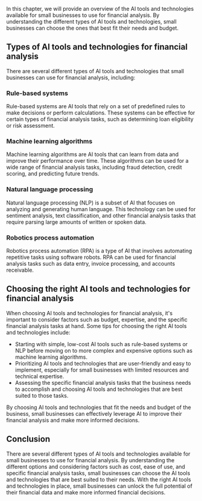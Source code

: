 

In this chapter, we will provide an overview of the AI tools and technologies available for small businesses to use for financial analysis. By understanding the different types of AI tools and technologies, small businesses can choose the ones that best fit their needs and budget.

Types of AI tools and technologies for financial analysis
---------------------------------------------------------

There are several different types of AI tools and technologies that small businesses can use for financial analysis, including:

### Rule-based systems

Rule-based systems are AI tools that rely on a set of predefined rules to make decisions or perform calculations. These systems can be effective for certain types of financial analysis tasks, such as determining loan eligibility or risk assessment.

### Machine learning algorithms

Machine learning algorithms are AI tools that can learn from data and improve their performance over time. These algorithms can be used for a wide range of financial analysis tasks, including fraud detection, credit scoring, and predicting future trends.

### Natural language processing

Natural language processing (NLP) is a subset of AI that focuses on analyzing and generating human language. This technology can be used for sentiment analysis, text classification, and other financial analysis tasks that require parsing large amounts of written or spoken data.

### Robotics process automation

Robotics process automation (RPA) is a type of AI that involves automating repetitive tasks using software robots. RPA can be used for financial analysis tasks such as data entry, invoice processing, and accounts receivable.

Choosing the right AI tools and technologies for financial analysis
-------------------------------------------------------------------

When choosing AI tools and technologies for financial analysis, it's important to consider factors such as budget, expertise, and the specific financial analysis tasks at hand. Some tips for choosing the right AI tools and technologies include:

* Starting with simple, low-cost AI tools such as rule-based systems or NLP before moving on to more complex and expensive options such as machine learning algorithms.
* Prioritizing AI tools and technologies that are user-friendly and easy to implement, especially for small businesses with limited resources and technical expertise.
* Assessing the specific financial analysis tasks that the business needs to accomplish and choosing AI tools and technologies that are best suited to those tasks.

By choosing AI tools and technologies that fit the needs and budget of the business, small businesses can effectively leverage AI to improve their financial analysis and make more informed decisions.

Conclusion
----------

There are several different types of AI tools and technologies available for small businesses to use for financial analysis. By understanding the different options and considering factors such as cost, ease of use, and specific financial analysis tasks, small businesses can choose the AI tools and technologies that are best suited to their needs. With the right AI tools and technologies in place, small businesses can unlock the full potential of their financial data and make more informed financial decisions.
